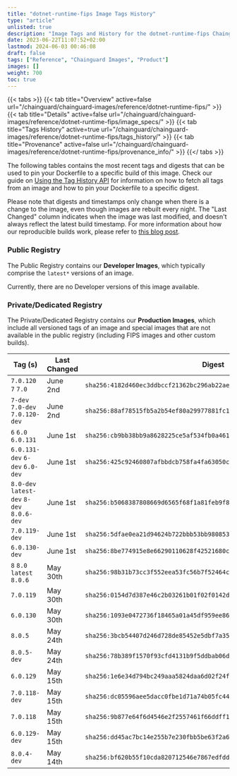 ```yaml
---
title: "dotnet-runtime-fips Image Tags History"
type: "article"
unlisted: true
description: "Image Tags and History for the dotnet-runtime-fips Chainguard Image"
date: 2023-06-22T11:07:52+02:00
lastmod: 2024-06-03 00:46:08
draft: false
tags: ["Reference", "Chainguard Images", "Product"]
images: []
weight: 700
toc: true
---
```


{{< tabs >}}
{{< tab title="Overview" active=false url="/chainguard/chainguard-images/reference/dotnet-runtime-fips/" >}}
{{< tab title="Details" active=false url="/chainguard/chainguard-images/reference/dotnet-runtime-fips/image_specs/" >}}
{{< tab title="Tags History" active=true url="/chainguard/chainguard-images/reference/dotnet-runtime-fips/tags_history/" >}}
{{< tab title="Provenance" active=false url="/chainguard/chainguard-images/reference/dotnet-runtime-fips/provenance_info/" >}}
{{</ tabs >}}

The following tables contains the most recent tags and digests that can be used to pin your Dockerfile to a specific build of this image. Check our guide on [Using the Tag History API](/chainguard/chainguard-images/using-the-tag-history-api/) for information on how to fetch all tags from an image and how to pin your Dockerfile to a specific digest.

Please note that digests and timestamps only change when there is a change to the image, even though images are rebuilt every night. The "Last Changed" column indicates when the image was last modified, and doesn't always reflect the latest build timestamp. For more information about how our reproducible builds work, please refer to [this blog post](https://www.chainguard.dev/unchained/reproducing-chainguards-reproducible-image-builds).

### Public Registry
The Public Registry contains our **Developer Images**, which typically comprise the `latest*` versions of an image.

Currently, there are no Developer versions of this image available.

### Private/Dedicated Registry
The Private/Dedicated Registry contains our **Production Images**, which include all versioned tags of an image and special images that are not available in the public registry (including FIPS images and other custom builds).

| Tag (s)                                     | Last Changed | Digest                                                                    |
|---------------------------------------------|--------------|---------------------------------------------------------------------------|
|  `7.0.120` `7` `7.0`                        | June 2nd     | `sha256:4182d460ec3ddbccf21362bc296ab22aeee1676cef4317f9d416e61a45d9d372` |
|  `7-dev` `7.0-dev` `7.0.120-dev`            | June 2nd     | `sha256:88af78515fb5a2b54ef80a29977881fc1a2d6782ce1eb5e72fba61d115903835` |
|  `6` `6.0` `6.0.131`                        | June 1st     | `sha256:cb9bb38bb9a8628225ce5af534fb0a4614a5fc5a9859e6912be8924d4e546370` |
|  `6.0.131-dev` `6-dev` `6.0-dev`            | June 1st     | `sha256:425c92460807afbbdcb758fa4fa63050c736f1896034b75433792f3923418d93` |
|  `8.0-dev` `latest-dev` `8-dev` `8.0.6-dev` | June 1st     | `sha256:b5068387808669d6565f68f1a81feb9f819dbc2370036ae5b0e6d99123875528` |
|  `7.0.119-dev`                              | June 1st     | `sha256:5dfae0ea21d94624b722bbb53bb98085365dc87a4cb50e1c7bcb732924751e3a` |
|  `6.0.130-dev`                              | June 1st     | `sha256:8be774915e8e66290110628f42521680c09075fdb2f4b464530dfe6ca2394a20` |
|  `8` `8.0` `latest` `8.0.6`                 | May 30th     | `sha256:98b31b73cc3f552eea53fc56b7f52464c7e53c994f210332d44b5d5ac290cc38` |
|  `7.0.119`                                  | May 30th     | `sha256:0154d7d387e46c2b03261b01f02f0142d690d6233fad0de3225c570215c97b91` |
|  `6.0.130`                                  | May 30th     | `sha256:1093e0472736f18465a01a45df959ee86c4918634e7d01ba54fd7feaf7cf9688` |
|  `8.0.5`                                    | May 24th     | `sha256:3bcb54407d246d728de85452e5dbf7a35f7b107cd6017d100e54b24a5a67d890` |
|  `8.0.5-dev`                                | May 24th     | `sha256:78b389f1570f93cfd4131b9f5ddbab06dd4b8f2e49d73f79a58eca9daee5b8a1` |
|  `6.0.129`                                  | May 15th     | `sha256:1e6e34d794bc249aaa5824daa6d02f24f3b351056518a45450764a1537db0988` |
|  `7.0.118-dev`                              | May 15th     | `sha256:dc05596aee5dacc0fbe1d71a74b05fc445c9b6ffeab89e02787290c54d95e500` |
|  `7.0.118`                                  | May 15th     | `sha256:9b877e64f6d4546e2f2557461f66ddff17d4142d55e480dec341fc90d61b1299` |
|  `6.0.129-dev`                              | May 15th     | `sha256:dd45ac7bc14e255b7e230fbb5be63f2a61ccb01f7d15b919e03e5b5360a93a13` |
|  `8.0.4-dev`                                | May 14th     | `sha256:bf620b55f10cda820712546e7867edfdd15d0a676dfa5d0e9b2e8c0dd3648f89` |

